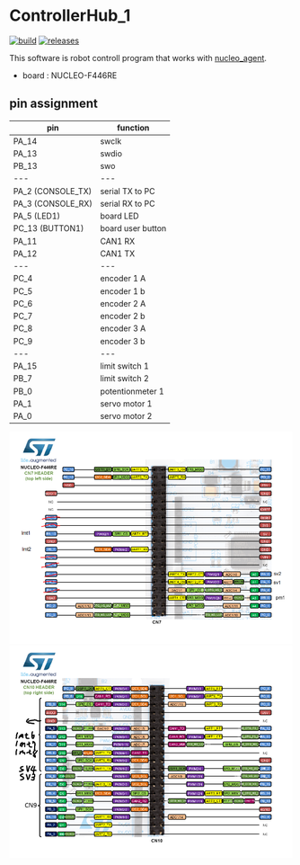 # ControllerHub_1
[![build](https://github.com/NeyagawaRobocons/ControllerHub_1/actions/workflows/build.yml/badge.svg)](https://github.com/NeyagawaRobocons/ControllerHub_1/actions/workflows/build.yml)
[![releases](https://img.shields.io/github/v/release/NeyagawaRobocons/ControllerHub_1?label=Release)](https://github.com/NeyagawaRobocons/ControllerHub_1/releases)

This software is robot controll program that works with [nucleo_agent](https://github.com/NeyagawaRobocons/nucleo_agent).
- board : NUCLEO-F446RE


## pin assignment
| pin | function |
| --- | --- |
| PA_14 | swclk |
| PA_13 | swdio |
| PB_13 | swo |
| --- | --- |
| PA_2 (CONSOLE_TX) | serial TX to PC |
| PA_3 (CONSOLE_RX) | serial RX to PC |
| PA_5 (LED1)       | board LED |
| PC_13 (BUTTON1)  | board user button |
| PA_11 | CAN1 RX |
| PA_12 | CAN1 TX |
| --- | --- |
| PC_4 | encoder 1 A |
| PC_5 | encoder 1 b |
| PC_6 | encoder 2 A |
| PC_7 | encoder 2 b |
| PC_8 | encoder 3 A |
| PC_9 | encoder 3 b |
| --- | --- |
| PA_15 | limit switch 1|
| PB_7 | limit switch 2|
| PB_0 | potentionmeter 1 |
| PA_1 | servo motor 1 |
| PA_0 | servo motor 2 |


![](doc/pin_assignment_left.png)
![](doc/無題7_20240301095619.png)
